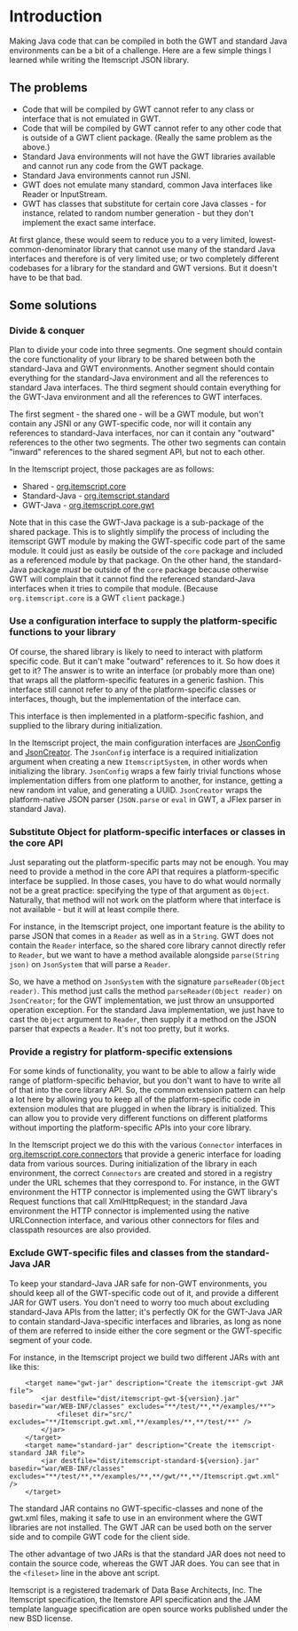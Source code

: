 # Introduction #

Making Java code that can be compiled in both the GWT and standard Java environments can be a bit of a challenge. Here are a few simple things I learned while writing the Itemscript JSON library.

## The problems ##

  * Code that will be compiled by GWT cannot refer to any class or interface that is not emulated in GWT.
  * Code that will be compiled by GWT cannot refer to any other code that is outside of a GWT client package. (Really the same problem as the above.)
  * Standard Java environments will not have the GWT libraries available and cannot run any code from the GWT package.
  * Standard Java environments cannot run JSNI.
  * GWT does not emulate many standard, common Java interfaces like Reader or InputStream.
  * GWT has classes that substitute for certain core Java classes - for instance, related to random number generation - but they don't implement the exact same interface.

At first glance, these would seem to reduce you to a very limited, lowest-common-denominator library that cannot use many of the standard Java interfaces and therefore is of very limited use; or two completely different codebases for a library for the standard and GWT versions. But it doesn't have to be that bad.

## Some solutions ##

### Divide & conquer ###

Plan to divide your code into three segments. One segment should contain the core functionality of your library to be shared between both the standard-Java and GWT environments. Another segment should contain everything for the standard-Java environment and all the references to standard Java interfaces. The third segment should contain everything for the GWT-Java environment and all the references to GWT interfaces.

The first segment - the shared one - will be a GWT module, but won't contain any JSNI or any GWT-specific code, nor will it contain any references to standard-Java interfaces, nor can it contain any "outward" references to the other two segments. The other two segments can contain "inward" references to the shared segment API, but not to each other.

In the Itemscript project, those packages are as follows:

  * Shared - [org.itemscript.core](http://code.google.com/p/itemscript/source/browse/#svn/trunk/itemscript/src/org/itemscript/core)
  * Standard-Java - [org.itemscript.standard](http://code.google.com/p/itemscript/source/browse/#svn/trunk/itemscript/src/org/itemscript/standard)
  * GWT-Java - [org.itemscript.core.gwt](http://code.google.com/p/itemscript/source/browse/#svn/trunk/itemscript/src/org/itemscript/core/gwt)

Note that in this case the GWT-Java package is a sub-package of the shared package. This is to slightly simplify the process of including the itemscript GWT module by making the GWT-specific code part of the same module. It could just as easily be outside of the `core` package and included as a referenced module by that package. On the other hand, the standard-Java package _must_ be outside of the `core` package because otherwise GWT will complain that it cannot find the referenced standard-Java interfaces when it tries to compile that module. (Because `org.itemscript.core` is a GWT `client` package.)

### Use a configuration interface to supply the platform-specific functions to your library ###

Of course, the shared library is likely to need to interact with platform specific code. But it can't make "outward" references to it. So how does it get to it? The answer is to write an interface (or probably more than one) that wraps all the platform-specific features in a generic fashion. This interface still cannot refer to any of the platform-specific classes or interfaces, though, but the implementation of the interface can.

This interface is then implemented in a platform-specific fashion, and supplied to the library during initialization.

In the Itemscript project, the main configuration interfaces are [JsonConfig](http://code.google.com/p/itemscript/source/browse/trunk/itemscript/src/org/itemscript/core/config/JsonConfig.java) and [JsonCreator](http://code.google.com/p/itemscript/source/browse/trunk/itemscript/src/org/itemscript/core/values/JsonCreator.java). The `JsonConfig` interface is a required initialization argument when creating a new `ItemscriptSystem`, in other words when initializing the library. `JsonConfig` wraps a few fairly trivial functions whose implementation differs from one platform to another, for instance, getting a new random int value, and generating a UUID. `JsonCreator` wraps the platform-native JSON parser (`JSON.parse` or `eval` in GWT, a JFlex parser in standard Java).

### Substitute Object for platform-specific interfaces or classes in the core API ###

Just separating out the platform-specific parts may not be enough. You may need to provide a method in the core API that requires a platform-specific interface be supplied. In those cases, you have to do what would normally not be a great practice: specifying the type of that argument as `Object`. Naturally, that method will not work on the platform where that interface is not available - but it will at least compile there.

For instance, in the Itemscript project, one important feature is the ability to parse JSON that comes in a `Reader` as well as in a `String`. GWT does not contain the `Reader` interface, so the shared core library cannot directly refer to `Reader`, but we want to have a method available alongside `parse(String json)` on `JsonSystem` that will parse a `Reader`.

So, we have a method on `JsonSystem` with the signature `parseReader(Object reader)`. This method just calls the method `parseReader(Object reader)` on `JsonCreator`; for the GWT implementation, we just throw an unsupported operation exception. For the standard Java implementation, we just have to cast the `Object` argument to `Reader`, then supply it a method on the JSON parser that expects a `Reader`. It's not too pretty, but it works.

### Provide a registry for platform-specific extensions ###

For some kinds of functionality, you want to be able to allow a fairly wide range of platform-specific behavior, but you don't want to have to write all of that into the core library API. So, the common extension pattern can help a lot here by allowing you to  keep all of the platform-specific code in extension modules that are plugged in when the library is initialized. This can allow you to provide very different functions on different platforms without importing the platform-specific APIs into your core library.

In the Itemscript project we do this with the various `Connector` interfaces in [org.itemscript.core.connectors](http://code.google.com/p/itemscript/source/browse/#svn/trunk/itemscript/src/org/itemscript/core/connectors) that provide a generic interface for loading data from various sources. During initialization of the library in each environment, the correct `Connectors` are created and stored in a registry under the URL schemes that they correspond to.  For instance, in the GWT environment the HTTP connector is implemented using the GWT library's Request functions that call XmlHttpRequest; in the standard Java environment the HTTP connector is implemented using the native URLConnection interface, and various other connectors for files and classpath resources are also provided.

### Exclude GWT-specific files and classes from the standard-Java JAR ###

To keep your standard-Java JAR safe for non-GWT environments, you should keep all of the GWT-specific code out of it, and provide a different JAR for GWT users. You don't need to worry too much about excluding standard-Java APIs from the latter; it's perfectly OK for the GWT-Java JAR to contain standard-Java-specific interfaces and libraries, as long as none of them are referred to inside either the core segment or the GWT-specific segment of your code.

For instance, in the Itemscript project we build two different JARs with ant like this:

```
    <target name="gwt-jar" description="Create the itemscript-gwt JAR file">
        <jar destfile="dist/itemscript-gwt-${version}.jar" basedir="war/WEB-INF/classes" excludes="**/test/**,**/examples/**">
            <fileset dir="src/" excludes="**/Itemscript.gwt.xml,**/examples/**,**/test/**" />
        </jar>
    </target>
    <target name="standard-jar" description="Create the itemscript-standard JAR file">
        <jar destfile="dist/itemscript-standard-${version}.jar" basedir="war/WEB-INF/classes" excludes="**/test/**,**/examples/**,**/gwt/**,**/Itemscript.gwt.xml" />
    </target>
```

The standard JAR contains no GWT-specific-classes and none of the gwt.xml files, making it safe to use in an environment where the GWT libraries are not installed. The GWT JAR can be used both on the server side and to compile GWT code for the client side.

The other advantage of two JARs is that the standard JAR does not need to contain the source code, whereas the GWT JAR does. You can see that in the `<fileset>` line in the above ant script.

Itemscript is a registered trademark of Data Base Architects, Inc. The Itemscript specification, the Itemstore API specification and the JAM template language specification are open source works published under the new BSD license.